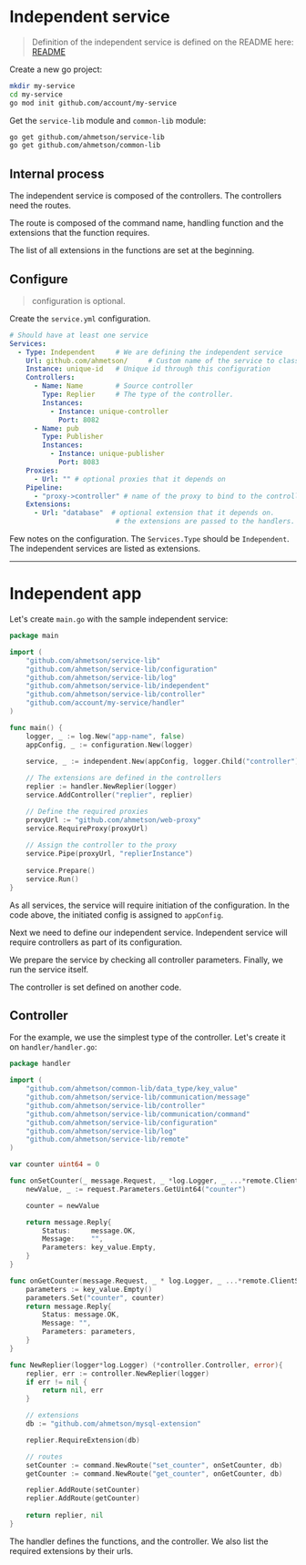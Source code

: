 # Independent service
> Definition of the independent service is defined on the README here:
[README](README.md)

Create a new go project:

```sh
mkdir my-service
cd my-service
go mod init github.com/account/my-service
```

Get the `service-lib` module and `common-lib` module:

```sh
go get github.com/ahmetson/service-lib
go get github.com/ahmetson/common-lib
```

## Internal process
The independent service is composed of the controllers.
The controllers need the routes.

The route is composed of the command name, handling function and 
the extensions that the function requires.

The list of all extensions in the functions are set at the beginning.

## Configure

> configuration is optional.

Create the `service.yml` configuration.

```yaml
# Should have at least one service
Services:
  - Type: Independent     # We are defining the independent service
    Url: github.com/ahmetson/     # Custom name of the service to classify it.
    Instance: unique-id   # Unique id through this configuration
    Controllers:
      - Name: Name        # Source controller
        Type: Replier     # The type of the controller.
        Instances:
          - Instance: unique-controller
            Port: 8082
      - Name: pub
        Type: Publisher
        Instances:
          - Instance: unique-publisher
            Port: 8083
    Proxies:
      - Url: "" # optional proxies that it depends on
    Pipeline:
      - "proxy->controller" # name of the proxy to bind to the controller name
    Extensions:
      - Url: "database"  # optional extension that it depends on.
                          # the extensions are passed to the handlers.
```

Few notes on the configuration.
The `Services.Type` should be `Independent`.
The independent services are listed as extensions.

---

# Independent app

Let's create `main.go` with the sample independent service:

```go
package main

import (
	"github.com/ahmetson/service-lib"
	"github.com/ahmetson/service-lib/configuration"
	"github.com/ahmetson/service-lib/log"
	"github.com/ahmetson/service-lib/independent"
	"github.com/ahmetson/service-lib/controller"
	"github.com/account/my-service/handler"
)

func main() {
	logger, _ := log.New("app-name", false)
	appConfig, _ := configuration.New(logger)

	service, _ := independent.New(appConfig, logger.Child("controller"))
	
	// The extensions are defined in the controllers
	replier := handler.NewReplier(logger)
	service.AddController("replier", replier)

	// Define the required proxies
	proxyUrl := "github.com/ahmetson/web-proxy"
	service.RequireProxy(proxyUrl)
	
	// Assign the controller to the proxy
	service.Pipe(proxyUrl, "replierInstance")
	
	service.Prepare()
	service.Run()
}
```

As all services, the service will require initiation of the configuration.
In the code above, the initiated config is assigned to `appConfig`.

Next we need to define our independent service.
Independent service will require controllers as part of its configuration.

We prepare the service by checking all controller parameters.
Finally, we run the service itself.

The controller is set defined on another code.

## Controller

For the example, we use the simplest type of the controller.
Let's create it on `handler/handler.go`:

```go
package handler

import (
	"github.com/ahmetson/common-lib/data_type/key_value"
	"github.com/ahmetson/service-lib/communication/message"
	"github.com/ahmetson/service-lib/controller"
	"github.com/ahmetson/service-lib/communication/command"
	"github.com/ahmetson/service-lib/configuration"
	"github.com/ahmetson/service-lib/log"
	"github.com/ahmetson/service-lib/remote"
)

var counter uint64 = 0

func onSetCounter(_ message.Request, _ *log.Logger, _ ...*remote.ClientSocket) message.Reply {
	newValue, _ := request.Parameters.GetUint64("counter")

	counter = newValue

	return message.Reply{
		Status:     message.OK,
		Message:    "",
		Parameters: key_value.Empty,
	}
}

func onGetCounter(message.Request, _ * log.Logger, _ ...*remote.ClientSocket) message.Reply{
    parameters := key_value.Empty()
	parameters.Set("counter", counter)
	return message.Reply{
		Status: message.OK,
		Message: "",
		Parameters: parameters,
    }
}

func NewReplier(logger*log.Logger) (*controller.Controller, error){
	replier, err := controller.NewReplier(logger)
	if err != nil {
		return nil, err
    }

	// extensions
	db := "github.com/ahmetson/mysql-extension"

	replier.RequireExtension(db)

	// routes
	setCounter := command.NewRoute("set_counter", onSetCounter, db)
	getCounter := command.NewRoute("get_counter", onGetCounter, db)

	replier.AddRoute(setCounter)
	replier.AddRoute(getCounter)
		
	return replier, nil
}
```

The handler defines the functions, and the controller.
We also list the required extensions by their urls.

